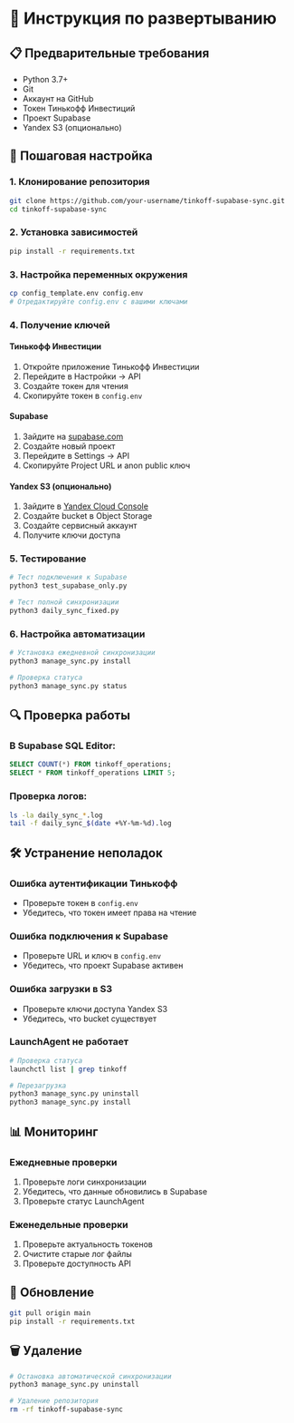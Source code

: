# 🚀 Инструкция по развертыванию

## 📋 Предварительные требования

- Python 3.7+
- Git
- Аккаунт на GitHub
- Токен Тинькофф Инвестиций
- Проект Supabase
- Yandex S3 (опционально)

## 🔧 Пошаговая настройка

### 1. Клонирование репозитория

```bash
git clone https://github.com/your-username/tinkoff-supabase-sync.git
cd tinkoff-supabase-sync
```

### 2. Установка зависимостей

```bash
pip install -r requirements.txt
```

### 3. Настройка переменных окружения

```bash
cp config_template.env config.env
# Отредактируйте config.env с вашими ключами
```

### 4. Получение ключей

#### Тинькофф Инвестиции
1. Откройте приложение Тинькофф Инвестиции
2. Перейдите в Настройки → API
3. Создайте токен для чтения
4. Скопируйте токен в `config.env`

#### Supabase
1. Зайдите на [supabase.com](https://supabase.com)
2. Создайте новый проект
3. Перейдите в Settings → API
4. Скопируйте Project URL и anon public ключ

#### Yandex S3 (опционально)
1. Зайдите в [Yandex Cloud Console](https://console.cloud.yandex.ru/)
2. Создайте bucket в Object Storage
3. Создайте сервисный аккаунт
4. Получите ключи доступа

### 5. Тестирование

```bash
# Тест подключения к Supabase
python3 test_supabase_only.py

# Тест полной синхронизации
python3 daily_sync_fixed.py
```

### 6. Настройка автоматизации

```bash
# Установка ежедневной синхронизации
python3 manage_sync.py install

# Проверка статуса
python3 manage_sync.py status
```

## 🔍 Проверка работы

### В Supabase SQL Editor:
```sql
SELECT COUNT(*) FROM tinkoff_operations;
SELECT * FROM tinkoff_operations LIMIT 5;
```

### Проверка логов:
```bash
ls -la daily_sync_*.log
tail -f daily_sync_$(date +%Y-%m-%d).log
```

## 🛠️ Устранение неполадок

### Ошибка аутентификации Тинькофф
- Проверьте токен в `config.env`
- Убедитесь, что токен имеет права на чтение

### Ошибка подключения к Supabase
- Проверьте URL и ключ в `config.env`
- Убедитесь, что проект Supabase активен

### Ошибка загрузки в S3
- Проверьте ключи доступа Yandex S3
- Убедитесь, что bucket существует

### LaunchAgent не работает
```bash
# Проверка статуса
launchctl list | grep tinkoff

# Перезагрузка
python3 manage_sync.py uninstall
python3 manage_sync.py install
```

## 📊 Мониторинг

### Ежедневные проверки
1. Проверьте логи синхронизации
2. Убедитесь, что данные обновились в Supabase
3. Проверьте статус LaunchAgent

### Еженедельные проверки
1. Проверьте актуальность токенов
2. Очистите старые лог файлы
3. Проверьте доступность API

## 🔄 Обновление

```bash
git pull origin main
pip install -r requirements.txt
```

## 🗑️ Удаление

```bash
# Остановка автоматической синхронизации
python3 manage_sync.py uninstall

# Удаление репозитория
rm -rf tinkoff-supabase-sync
```
